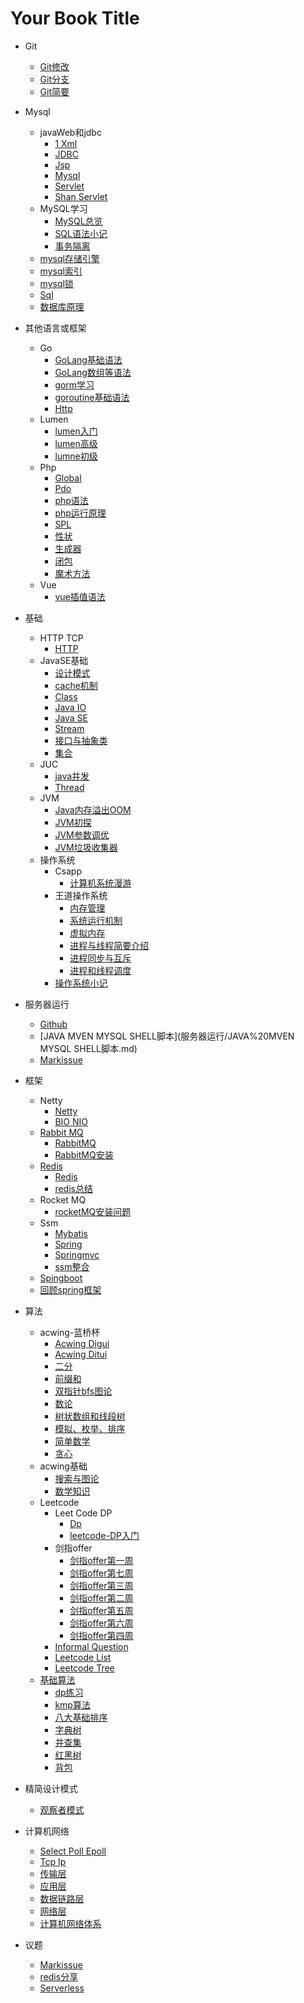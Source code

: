# Your Book Title

- Git
  * [Git修改](Git/Git修改.md)
  * [Git分支](Git/Git分支.md)
  * [Git简要](Git/Git简要.md)
  
- Mysql
  - javaWeb和jdbc
    * [1 Xml](mysql/javaWeb和jdbc/1-xml.md)
    * [JDBC](mysql/javaWeb和jdbc/JDBC.md)
    * [Jsp](mysql/javaWeb和jdbc/jsp.md)
    * [Mysql](mysql/javaWeb和jdbc/mysql.md)
    * [Servlet](mysql/javaWeb和jdbc/servlet.md)
    * [Shan Servlet](mysql/javaWeb和jdbc/shan-servlet.md)
  - MySQL学习
    * [MySQL总览](mysql/MySQL学习/MySQL总览.md)
    * [SQL语法小记](mysql/MySQL学习/SQL语法小记.md)
    * [事务隔离](mysql/MySQL学习/事务隔离.md)
  * [mysql存储引擎](mysql/mysql存储引擎.md)
  * [mysql索引](mysql/mysql索引.md)
  * [mysql锁](mysql/mysql锁.md)
  * [Sql](mysql/sql.md)
  * [数据库原理](mysql/数据库原理.md)
  
- 其他语言或框架
  - Go
    * [GoLang基础语法](其他语言或框架/go/GoLang基础语法.md)
    * [GoLang数组等语法](其他语言或框架/go/GoLang数组等语法.md)
    * [gorm学习](其他语言或框架/go/gorm学习.md)
    * [goroutine基础语法](其他语言或框架/go/goroutine基础语法.md)
    * [Http](其他语言或框架/go/http.md)
  - Lumen
    * [lumen入门](其他语言或框架/lumen/lumen入门.md)
    * [lumen高级](其他语言或框架/lumen/lumen高级.md)
    * [lumne初级](其他语言或框架/lumen/lumne初级.md)
  - Php
    * [Global](其他语言或框架/php/global.md)
    * [Pdo](其他语言或框架/php/pdo.md)
    * [php语法](其他语言或框架/php/php语法.md)
    * [php运行原理](其他语言或框架/php/php运行原理.md)
    * [SPL](其他语言或框架/php/SPL.md)
    * [性状](其他语言或框架/php/性状.md)
    * [生成器](其他语言或框架/php/生成器.md)
    * [闭包](其他语言或框架/php/闭包.md)
    * [魔术方法](其他语言或框架/php/魔术方法.md)
  - Vue
    * [vue插值语法](其他语言或框架/vue/vue插值语法.md)
  
- 基础
  - HTTP TCP
    * [HTTP](基础/HTTP_TCP/HTTP.md)
  - JavaSE基础
    - [设计模式](基础/JavaSE基础/设计模式/设计模式.md)
    * [cache机制](基础/JavaSE基础/cache机制.md)
    * [Class](基础/JavaSE基础/Class.md)
    * [Java IO](基础/JavaSE基础/JavaIO.md)
    * [Java SE](基础/JavaSE基础/javaSE.md)
    * [Stream](基础/JavaSE基础/Stream.md)
    * [接口与抽象类](基础/JavaSE基础/接口与抽象类.md)
    * [集合](基础/JavaSE基础/集合.md)
  - JUC
    * [java并发](基础/JUC/java并发.md)
    * [Thread](基础/JUC/Thread.md)
  - JVM
    * [Java内存溢出OOM](基础/JVM/Java内存溢出OOM.md)
    * [JVM初探](基础/JVM/JVM初探.md)
    * [JVM参数调优](基础/JVM/JVM参数调优.md)
    * [JVM垃圾收集器](基础/JVM/JVM垃圾收集器.md)
  - 操作系统
    - Csapp
      * [计算机系统漫游](基础/操作系统/csapp/计算机系统漫游.md)
    - 王道操作系统
      * [内存管理](基础/操作系统/王道操作系统/内存管理.md)
      * [系统运行机制](基础/操作系统/王道操作系统/系统运行机制.md)
      * [虚拟内存](基础/操作系统/王道操作系统/虚拟内存.md)
      * [进程与线程简要介绍](基础/操作系统/王道操作系统/进程与线程简要介绍.md)
      * [进程同步与互斥](基础/操作系统/王道操作系统/进程同步与互斥.md)
      * [进程和线程调度](基础/操作系统/王道操作系统/进程和线程调度.md)
    * [操作系统小记](基础/操作系统/操作系统小记.md)
  
- 服务器运行
  * [Github](服务器运行/Github.md)
  * [JAVA MVEN MYSQL SHELL脚本](服务器运行/JAVA%20MVEN MYSQL SHELL脚本.md)
  * [Markissue](服务器运行/markissue.md)
  
- 框架
  - Netty
    - [Netty](框架/netty/netty.md)
    - [BIO NIO](框架/netty/BIO,NIO.md)
  - [Rabbit MQ](框架/RabbitMQ/RabbitMQ.md)
    - [RabbitMQ](框架/RabbitMQ/RabbitMQ.md)
    - [RabbitMQ安装](框架/RabbitMQ/RabbitMQ安装.md)
  - [Redis](框架/Redis/redis.md)
    - [Redis](框架/Redis/redis.md)
    - [redis总结](框架/Redis/redis总结.md)
  - Rocket MQ
    * [rocketMQ安装问题](框架/rocketMQ/rocketMQ安装问题.md)
  - Ssm
    * [Mybatis](框架/ssm/mybatis.md)
    * [Spring](框架/ssm/spring.md)
    * [Springmvc](框架/ssm/springmvc.md)
    * [ssm整合](框架/ssm/ssm整合.md)
  * [Spingboot](框架/spingboot.md)
  * [回顾spring框架](框架/回顾spring框架.md)
  
- 算法
  - acwing-蓝桥杯
    * [Acwing Digui](算法/acwing-蓝桥杯/Acwing-digui.md)
    * [Acwing Ditui](算法/acwing-蓝桥杯/Acwing-ditui.md)
    * [二分](算法/acwing-蓝桥杯/二分.md)
    * [前缀和](算法/acwing-蓝桥杯/前缀和.md)
    * [双指针bfs图论](算法/acwing-蓝桥杯/双指针bfs图论.md)
    * [数论](算法/acwing-蓝桥杯/数论.md)
    * [树状数组和线段树](算法/acwing-蓝桥杯/树状数组和线段树.md)
    * [模拟、枚举、排序](算法/acwing-蓝桥杯/模拟、枚举、排序.md)
    * [简单数学](算法/acwing-蓝桥杯/简单数学.md)
    * [贪心](算法/acwing-蓝桥杯/贪心.md)
  - acwing基础
    * [搜索与图论](算法/acwing基础/搜索与图论.md)
    * [数学知识](算法/acwing基础/数学知识.md)
  - Leetcode
    - Leet Code DP
      * [Dp](算法/leetcode/leetCode-DP/dp.md)
      * [leetcode-DP入门](算法/leetcode/leetCode-DP/leetcode-DP入门.md)
    - 剑指offer
      * [剑指offer第一周](算法/leetcode/剑指offer/剑指offer第一周.md)
      * [剑指offer第七周](算法/leetcode/剑指offer/剑指offer第七周.md)
      * [剑指offer第三周](算法/leetcode/剑指offer/剑指offer第三周.md)
      * [剑指offer第二周](算法/leetcode/剑指offer/剑指offer第二周.md)
      * [剑指offer第五周](算法/leetcode/剑指offer/剑指offer第五周.md)
      * [剑指offer第六周](算法/leetcode/剑指offer/剑指offer第六周.md)
      * [剑指offer第四周](算法/leetcode/剑指offer/剑指offer第四周.md)
    * [Informal Question](算法/leetcode/informal-question.md)
    * [Leetcode List](算法/leetcode/leetcode-list.md)
    * [Leetcode Tree](算法/leetcode/leetcode-tree.md)
  - [基础算法](算法/基础算法/基础算法.md)
    * [dp练习](算法/基础算法/dp练习.md)
    * [kmp算法](算法/基础算法/kmp算法.md)
    * [八大基础排序](算法/基础算法/八大基础排序.md)
    * [字典树](算法/基础算法/字典树.md)
    * [并查集](算法/基础算法/并查集.md)
    * [红黑树](算法/基础算法/红黑树.md)
    * [背包](算法/基础算法/背包.md)
  
- 精简设计模式
  * [观察者模式](精简设计模式/观察者模式.md)
  
- 计算机网络
  * [Select Poll Epoll](计算机网络/select-poll-epoll.md)
  * [Tcp Ip](计算机网络/tcp-ip.md)
  * [传输层](计算机网络/传输层.md)
  * [应用层](计算机网络/应用层.md)
  * [数据链路层](计算机网络/数据链路层.md)
  * [网络层](计算机网络/网络层.md)
  * [计算机网络体系](计算机网络/计算机网络体系.md)
  
- 议题
  * [Markissue](议题/markissue.md)
  * [redis分享](议题/redis分享.md)
  * [Serverless](议题/serverless.md)
